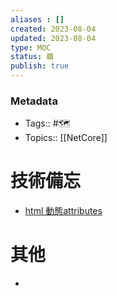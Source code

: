```yaml
---
aliases : []
created: 2023-08-04
updated: 2023-08-04
type: MOC
status: 🟩
publish: true
---
```

### Metadata
- Tags:: #🗺️
- Topics:: [[NetCore]]

# 技術備忘
-  [html 動態attributes](https://blazor-university.com/components/code-generated-html-attributes/)
# 其他
- 